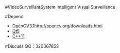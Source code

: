 #VideoSurveillantSystem
Intelligent Visual Surveillance

#Depend
* [OpenCV3.1](#OpenCV3.1)<a name="OpenCV3.1">http://opencv.org/downloads.html</a>
* [Qt5](#Qt5)
* [C++11](#C++11)

#Discuss
QQ：320367853